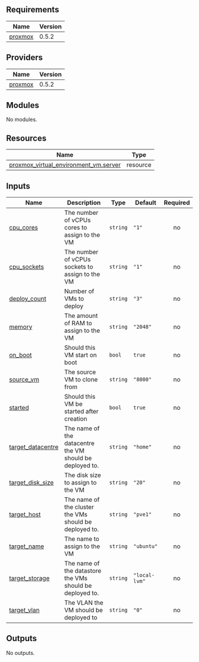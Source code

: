 ## Requirements

| Name | Version |
|------|---------|
| <a name="requirement_proxmox"></a> [proxmox](#requirement\_proxmox) | 0.5.2 |

## Providers

| Name | Version |
|------|---------|
| <a name="provider_proxmox"></a> [proxmox](#provider\_proxmox) | 0.5.2 |

## Modules

No modules.

## Resources

| Name | Type |
|------|------|
| [proxmox_virtual_environment_vm.server](https://registry.terraform.io/providers/bpg/proxmox/0.5.2/docs/resources/virtual_environment_vm) | resource |

## Inputs

| Name | Description | Type | Default | Required |
|------|-------------|------|---------|:--------:|
| <a name="input_cpu_cores"></a> [cpu\_cores](#input\_cpu\_cores) | The number of vCPUs cores to assign to the VM | `string` | `"1"` | no |
| <a name="input_cpu_sockets"></a> [cpu\_sockets](#input\_cpu\_sockets) | The number of vCPUs sockets to assign to the VM | `string` | `"1"` | no |
| <a name="input_deploy_count"></a> [deploy\_count](#input\_deploy\_count) | Number of VMs to deploy | `string` | `"3"` | no |
| <a name="input_memory"></a> [memory](#input\_memory) | The amount of RAM to assign to the VM | `string` | `"2048"` | no |
| <a name="input_on_boot"></a> [on\_boot](#input\_on\_boot) | Should this VM start on boot | `bool` | `true` | no |
| <a name="input_source_vm"></a> [source\_vm](#input\_source\_vm) | The source VM to clone from | `string` | `"8000"` | no |
| <a name="input_started"></a> [started](#input\_started) | Should this VM be started after creation | `bool` | `true` | no |
| <a name="input_target_datacentre"></a> [target\_datacentre](#input\_target\_datacentre) | The name of the datacentre the VM should be deployed to. | `string` | `"home"` | no |
| <a name="input_target_disk_size"></a> [target\_disk\_size](#input\_target\_disk\_size) | The disk size to assign to the VM | `string` | `"20"` | no |
| <a name="input_target_host"></a> [target\_host](#input\_target\_host) | The name of the cluster the VMs should be deployed to. | `string` | `"pve1"` | no |
| <a name="input_target_name"></a> [target\_name](#input\_target\_name) | The name to assign to the VM | `string` | `"ubuntu"` | no |
| <a name="input_target_storage"></a> [target\_storage](#input\_target\_storage) | The name of the datastore the VMs should be deployed to. | `string` | `"local-lvm"` | no |
| <a name="input_target_vlan"></a> [target\_vlan](#input\_target\_vlan) | The VLAN the VM should be deployed to | `string` | `"0"` | no |

## Outputs

No outputs.
